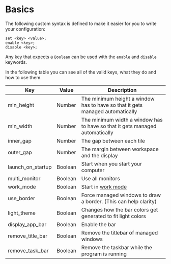 # Basics

The following custom syntax is defined to make it easier for you to write your configuration:

```nog
set <key> <value>;
enable <key>;
disable <key>;
```

Any key that expects a `Boolean` can be used with the `enable` and `disable` keywords.

In the following table you can see all of the valid keys, what they do and how to use them.

| Key               | Value   | Description                                                                   |
|-------------------|---------|-------------------------------------------------------------------------------|
| min_height        | Number  | The minimum height a window has to have so that it gets managed automatically |
| min_width         | Number  | The minimum width a window has to have so that it gets managed automatically  |
| inner_gap         | Number  | The gap between each tile                                                     |
| outer_gap         | Number  | The margin between workspace and the display                                  |
| launch_on_startup | Boolean | Start when you start your computer                                            |
| multi_monitor     | Boolean | Use all monitors                                                              |
| work_mode         | Boolean | Start in [work mode]()                                                        |
| use_border        | Boolean | Force managed windows to draw a border. (This can help clarity)               |
| light_theme       | Boolean | Changes how the bar colors get generated to fit light colors                  |
| display_app_bar   | Boolean | Enable the bar                                                                |
| remove_title_bar  | Boolean | Remove the titlebar of managed windows                                        |
| remove_task_bar   | Boolean | Remove the taskbar while the program is running                               |